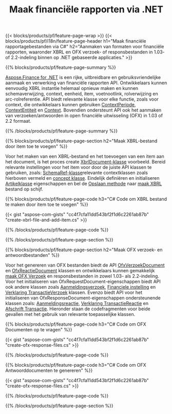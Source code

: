 ﻿---
title: Maak financiële rapporten via .NET
url: /nl/net/create/
description:  C# code om financiële rapporten te maken in XBRL en OFX verzoek- of antwoordbestanden via de .NET-bibliotheek.
---
{{< blocks/products/pf/feature-page-wrap >}}
{{< blocks/products/pf/i18n/feature-page-header h1="Maak financiële rapportagebestanden via C#" h2="Aanmaken van formaten voor financiële rapporten, waaronder XBRL en OFX verzoek- of responsbestanden in 1.03- of 2.2-indeling binnen op .NET gebaseerde applicaties." >}}

{{% blocks/products/pf/feature-page-summary %}}

[Aspose.Finance for .NET](https://products.aspose.com/finance/net/) is een rijke, uitbreidbare en gebruiksvriendelijke aanmaak en verwerking van financiële rapporten API. Ontwikkelaars kunnen eenvoudig XBRL instantie helemaal opnieuw maken en kunnen schemaverwijzing, context, eenheid, item, voetnootlink, rolverwijzing en 
arc-rolreferentie. API biedt relevante klasse voor elke functie, zoals voor context, die ontwikkelaars kunnen gebruiken [ContextPeriode](https://apireference.aspose.com/finance/net/aspose.finance.xbrl/contextperiod), [ContextEntiteit](https://apireference.aspose.com/finance/net/aspose.finance.xbrl/contextentity) en [Context](https://apireference.aspose.com/finance/net/aspose.finance.xbrl/context). 
Bovendien ondersteunt API ook het aanmaken van verzoeken/antwoorden in open financiële uitwisseling (OFX) in 1.03 of 2.2 formaat.

{{% /blocks/products/pf/feature-page-summary %}}

{{% blocks/products/pf/feature-page-section h2="Maak XBRL-bestand door item toe te voegen" %}}

Voor het maken van een XBRL-bestand en het toevoegen van een item aan het document, is het proces create [XbrlDocument-klasse](https://apireference.aspose.com/finance/net/aspose.finance.xbrl/xbrldocument) voorbeeld. Bereid relevante instellingen voor het item voor door de juiste API klassen te gebruiken, zoals: [SchemaRef-klasse](https://apireference.aspose.com/finance/net/aspose.finance.xbrl/schemaref)relevante contextklassen zoals hierboven vermeld en [concept klasse](https://apireference.aspose.com/finance/net/aspose.finance.xbrl/concept). Eindelijk definiëren en initialiseren [Artikelklasse](https://apireference.aspose.com/finance/net/aspose.finance.xbrl/item) eigenschappen en bel de [Opslaan methode](https://apireference.aspose.com/finance/net/aspose.finance.xbrl.xbrldocument/save/methods/1) naar [maak XBRL](https://products.aspose.com/finance/net/create/xbrl/) bestand op schijf.

{{% blocks/products/pf/feature-page-code h3="C# Code om XBRL bestand te maken door item toe te voegen" %}}

{{< gist "aspose-com-gists" "cc4f7cfa11dd543bf2f1d6c2261ab87b" "create-xbrl-file-and-add-item.cs" >}} 

{{% /blocks/products/pf/feature-page-code %}}

{{% /blocks/products/pf/feature-page-section %}}

{{% blocks/products/pf/feature-page-section h2="Maak OFX verzoek- en antwoordbestanden" %}}


Voor het genereren van OFX bestanden biedt de API [OfxVerzoekDocument](https://apireference.aspose.com/finance/net/aspose.finance.ofx/ofxrequestdocument) en [OfxReactieDocument](https://apireference.aspose.com/finance/net/aspose.finance.ofx/ofxresponsedocument) klassen en ontwikkelaars kunnen gemakkelijk [maak OFX Verzoek](https://products.aspose.com/finance/net/create/ofx-request/) en responsbestanden in zowel 1.03- als 2.2-indeling. Voor het initialiseren van OfxRequestDocument-eigenschappen biedt API ook andere klassen zoals [Aanmeldingsverzoek](https://apireference.aspose.com/finance/net/aspose.finance.ofx.signon/signonrequest), [Financiele instelling](https://apireference.aspose.com/finance/net/aspose.finance.ofx.signon/financialinstitution) en [Verklaring TransactieVerzoek](https://apireference.aspose.com/finance/net/aspose.finance.ofx.bank/statementtransactionrequest) klassen. Evenzo biedt API voor het initialiseren van OfxResponseDocument-eigenschappen ondersteunende klassen zoals: [Aanmeldingsreactie](https://apireference.aspose.com/finance/net/aspose.finance.ofx.signon/signonresponse),  [Verklaring TransactieReactie](https://apireference.aspose.com/finance/net/aspose.finance.ofx.bank/statementtransactionresponse) en [Afschrift Transactie](https://apireference.aspose.com/finance/net/aspose.finance.ofx/statementtransaction). Hieronder staan de codefragmenten voor beide gevallen met het gebruik van relevante toepasselijke klassen.

{{% blocks/products/pf/feature-page-code h3="C# Code om OFX Documenten op te vragen" %}}

{{< gist "aspose-com-gists" "cc4f7cfa11dd543bf2f1d6c2261ab87b" "create-ofx-response-files.cs" >}} 

{{% /blocks/products/pf/feature-page-code %}}

{{% blocks/products/pf/feature-page-code h3="C# Code om OFX Antwoorddocumenten te genereren" %}}

{{< gist "aspose-com-gists" "cc4f7cfa11dd543bf2f1d6c2261ab87b" "create-ofx-response-files.cs" >}} 

{{% /blocks/products/pf/feature-page-code %}}

{{% /blocks/products/pf/feature-page-section %}}